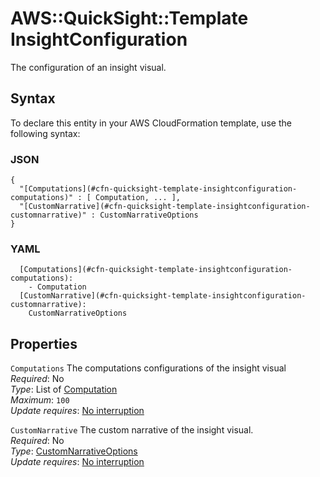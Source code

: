 # AWS::QuickSight::Template InsightConfiguration<a name="aws-properties-quicksight-template-insightconfiguration"></a>

The configuration of an insight visual\.

## Syntax<a name="aws-properties-quicksight-template-insightconfiguration-syntax"></a>

To declare this entity in your AWS CloudFormation template, use the following syntax:

### JSON<a name="aws-properties-quicksight-template-insightconfiguration-syntax.json"></a>

```
{
  "[Computations](#cfn-quicksight-template-insightconfiguration-computations)" : [ Computation, ... ],
  "[CustomNarrative](#cfn-quicksight-template-insightconfiguration-customnarrative)" : CustomNarrativeOptions
}
```

### YAML<a name="aws-properties-quicksight-template-insightconfiguration-syntax.yaml"></a>

```
  [Computations](#cfn-quicksight-template-insightconfiguration-computations):
    - Computation
  [CustomNarrative](#cfn-quicksight-template-insightconfiguration-customnarrative):
    CustomNarrativeOptions
```

## Properties<a name="aws-properties-quicksight-template-insightconfiguration-properties"></a>

`Computations` <a name="cfn-quicksight-template-insightconfiguration-computations"></a>
The computations configurations of the insight visual  
_Required_: No  
_Type_: List of [Computation](aws-properties-quicksight-template-computation.md)  
_Maximum_: `100`  
_Update requires_: [No interruption](https://docs.aws.amazon.com/AWSCloudFormation/latest/UserGuide/using-cfn-updating-stacks-update-behaviors.html#update-no-interrupt)

`CustomNarrative` <a name="cfn-quicksight-template-insightconfiguration-customnarrative"></a>
The custom narrative of the insight visual\.  
_Required_: No  
_Type_: [CustomNarrativeOptions](aws-properties-quicksight-template-customnarrativeoptions.md)  
_Update requires_: [No interruption](https://docs.aws.amazon.com/AWSCloudFormation/latest/UserGuide/using-cfn-updating-stacks-update-behaviors.html#update-no-interrupt)
